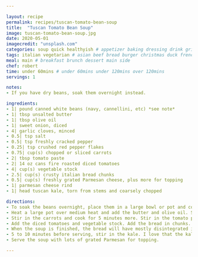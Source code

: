 ```yaml
---

layout: recipe
permalink: recipes/tuscan-tomato-bean-soup 
title:  "Tuscan Tomato Bean Soup"
image: tuscan-tomato-bean-soup.jpg 
date: 2020-05-01
imagecredit: "unsplash.com" 
categories: soup quick healthyish # appetizer baking dressing drink grill healthyish marinade oven pickling quick raw salad sandwich sauce snack soup
tags: italian vegetarian # asian beef bread burger christmas duck french fruit indian italian mexican nuts pasta pork poultry rice seafood thanksgiving vegetarian
meal: main # breakfast brunch dessert main side
chef: robert 
time: under 60mins # under 60mins under 120mins over 120mins
servings: 1 

notes:
- If you have dry beans, soak them overnight instead.

ingredients:
- 1| pound canned white beans (navy, cannellini, etc) *see note*
- 1| tbsp unsalted butter
- 1| tbsp olive oil
- 1| sweet onion, diced
- 4| garlic cloves, minced
- 0.5| tsp salt
- 0.5| tsp freshly cracked pepper
- 0.25| tsp crushed red pepper flakes
- 0.75| cup(s) chopped or sliced carrots
- 2| tbsp tomato paste
- 2| 14 oz cans fire roasted diced tomatoes
- 4| cup(s) vegetable stock
- 2.5| cup(s) crusty italian bread chunks
- 0.5| cup(s) freshly grated Parmesan cheese, plus more for topping
- 1| parmesan cheese rind
- 1| head tuscan kale, torn from stems and coarsely chopped

directions:
- To soak the beans overnight, place them in a large bowl or pot and cover them with a few inches of water. Drain the beans in the morning.
- Heat a large pot over medium heat and add the butter and olive oil. Stir in the onion, garlic, salt, pepper and pepper flakes. Cook until the onions soften, about 5 minutes.
- Stir in the carrots and cook for 5 minutes more. Stir in the tomato paste, stirring to coat all the vegetables in the pot.
- Add the diced tomatoes and vegetable stock. Add the bread in chunks. Stir in the beans, parmesan cheese and parmesan rind. Bring the mixture to a boil, then reduce it to a simmer and cover it. Cook for 30 to 40 minutes, stirring occasionally to make sure nothing is sticking to the bottom. If it is, reduce the heat!
- When the soup is finished, the bread will have mostly disintegrated into the soup. You can taste and season the soup here if you wish - add more salt and pepper if it doesn’t seem to have enough flavor. This step is important! All canned tomatoes can be different in salt quantities, so be sure to taste and adjust the flavor to your linking.
- 5 to 10 minutes before serving, stir in the kale. I love that the kale has a crisp chew and texture to it. If you prefer it to be softer and more wilted, you can add it in earlier or cook the soup a bit longer. The kale gets softer as it sits.
- Serve the soup with lots of grated Parmesan for topping.

--- 
```

